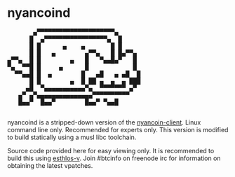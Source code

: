nyancoind
=====================================
<pre>
       ▄▀▀▀▀▀▀▀▀▀▀▀▀▀▀▀▀▀▀▀▀▀▄
      █  ▄▀▀▀▀▀▀▀▀▀▀▀▀▀▀▀▀▀▄  █
      █ █      ▄    ▄       █ █
      █ █   ▄        ▄▀▀▄   █ █▄▀▀▄
▄▀▀▄  █ █        ▄   █   ▀▄▄█▄▀   █
▀▄  ▀▀█ █     ▄      █            █
  ▀▀▄▄█ █  ▄        █   ▄█   ▄ ▄█  █
      █ █        ▄  █ ██ ▄  ▄  ▄ ███
     ▄█  ▀▄▄▄▄▄▄▄▄▄▄▄▀▄  ▀▀▀▀▀▀▀ ▄▀
   ▄▀ ▄▀▄▄▄▄▄▄▄▄▄▄▄▄▄▄▄▀▀▀▀▀▀▀▀▀▀
   █▄▄▀  █▄▄▀        █▄▄▀ ▀▄▄█
   
</pre>

nyancoind is a stripped-down version of the <a href="https://github.com/Nyancoins/nyancoin-client">nyancoin-client</a>. Linux command line only. Recommended for experts only. This version is modified to build statically using a musl libc toolchain.

Source code provided here for easy viewing only. It is recommended to build this using <a href="https://github.com/Shinoa-Fores/esthlos-v">esthlos-v</a>. Join #btcinfo on freenode irc for information on obtaining the latest vpatches.


